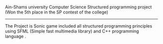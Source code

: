 Ain-Shams university Computer Science Structured programming project (Won the 5th place in the SP contest of the college)
<hr>
The Project is Sonic game included all structured programming principles using SFML (Simple fast multimedia library) and C++ programming language .
